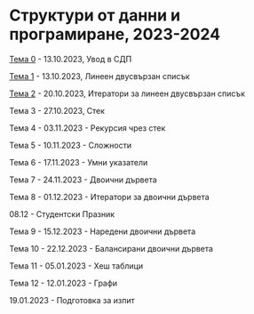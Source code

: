 # Структури от данни и програмиране, 2023-2024


[Тема 0](00-intro) - 13.10.2023, Увод в СДП

[Тема 1](01-doubly-linked-list/) - 13.10.2023, Линеен двусвързан списък

[Тема 2](02-doubly-linked-list-iterators) - 20.10.2023, Итератори за линеен двусвързан списък

Тема 3 - 27.10.2023, Стек

Тема 4 - 03.11.2023 - Рекурсия чрез стек

Тема 5 - 10.11.2023 - Сложности

Тема 6 - 17.11.2023 - Умни указатели

Тема 7 - 24.11.2023 - Двоични дървета

Тема 8 - 01.12.2023 - Итератори за двоични дървета

08.12 - Студентски Празник

Тема 9 - 15.12.2023 - Наредени двоични дървета

Тема 10 - 22.12.2023 - Балансирани двоични дървета

Тема 11 - 05.01.2023 - Хеш таблици

Тема 12 - 12.01.2023 - Графи

19.01.2023 - Подготовка за изпит
